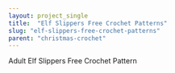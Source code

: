 ```yaml
---
layout: project_single
title:  "Elf Slippers Free Crochet Patterns"
slug: "elf-slippers-free-crochet-patterns"
parent: "christmas-crochet"
---
```

Adult Elf Slippers Free Crochet Pattern